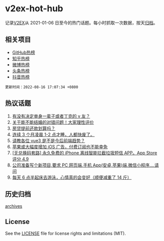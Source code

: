 # v2ex-hot-hub

 记录[V2EX](https://www.v2ex.com/)从 2021-01-06 日至今的热门话题。每小时抓取一次数据，按天[归档](archives)。
 
 ## 相关项目

- [GitHub热榜](https://github.com/lonnyzhang423/github-hot-hub)
- [知乎热榜](https://github.com/lonnyzhang423/zhihu-hot-hub)
- [微博热榜](https://github.com/lonnyzhang423/weibo-hot-hub)
- [头条热榜](https://github.com/lonnyzhang423/toutiao-hot-hub)
- [抖音热榜](https://github.com/lonnyzhang423/douyin-hot-hub)


 `更新时间：2022-08-16 17:07:34 +0800`

## 热议话题

1. [有没有决定单身一辈子或者丁克的 v 友？](https://www.v2ex.com/t/873126)
1. [关于能不能结婚的对错问题！大家理性评价](https://www.v2ex.com/t/873232)
1. [房贷提前还款划算吗？](https://www.v2ex.com/t/873039)
1. [连续 3 个月凌晨 1-2 点才睡，人都快废了。](https://www.v2ex.com/t/873063)
1. [请教各位 vue3 是不是今后前端趋势？](https://www.v2ex.com/t/873134)
1. [苹果或大幅度增加 iOS 广告，付费订阅也不能幸免](https://www.v2ex.com/t/873067)
1. [[无兑换码套路] 永久免费的 iPhone 离线智能拦截垃圾短信 APP。App Store 评分 4.9](https://www.v2ex.com/t/873091)
1. [公司准备写个新项目,要求 PC 网页端,手机 App(安卓,苹果)端,微信小程序....请问](https://www.v2ex.com/t/873104)
1. [每天 6 点半起床去游泳，心情真的会变好（顺便减重了 14 斤）](https://www.v2ex.com/t/873142)

## 历史归档

[archives](archives)

## License

See the [LICENSE](LICENSE) file for license rights and limitations (MIT).
